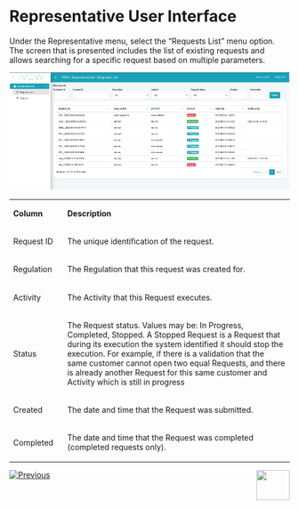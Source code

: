 # Representative User Interface

Under the Representative menu, select the “Requests List” menu option. The screen that is presented includes the list of existing requests and allows searching for a specific request based on multiple parameters.

![](images/Figure_33_Representative_search_request.png)

<table>
<tbody>
<tr>
<td width="85">
<p><strong>Column</strong></p>
</td>
<td width="443">
<p><strong>Description</strong></p>
</td>
</tr>
<tr>
<td width="85">
<p>Request ID</p>
</td>
<td width="443">
<p>The unique identification of the request.</p>
</td>
</tr>
<tr>
<td width="85">
<p>Regulation</p>
</td>
<td width="443">
<p>The Regulation that this request was created for.</p>
</td>
</tr>
<tr>
<td width="85">
<p>Activity</p>
</td>
<td width="443">
<p>The Activity that this Request executes.</p>
</td>
</tr>
<tr>
<td width="85">
<p>Status</p>
</td>
<td width="443">
<p>The Request status. Values may be: In Progress, Completed, Stopped. A Stopped Request is a Request that during its execution the system identified it should stop the execution. For example, if there is a validation that the same customer cannot open two equal Requests, and there is already another Request for this same customer and Activity which is still in progress</p>
</td>
</tr>
<tr>
<td width="85">
<p>Created</p>
</td>
<td width="443">
<p>The date and time that the Request was submitted.</p>
</td>
</tr>
<tr>
<td width="85">
<p>Completed</p>
</td>
<td width="443">
<p>The date and time that the Request was completed (completed requests only).</p>
</td>
</tr>
</tbody>
</table>

[![Previous](/articles/images/Previous.png)](/articles/00_DPM_User_Guide/05_Representative_User_Interface.md)[<img align="right" width="60" height="54" src="/articles/images/Next.png">](/articles/00_DPM_User_Guide/06_customer_direct_requests.md)

